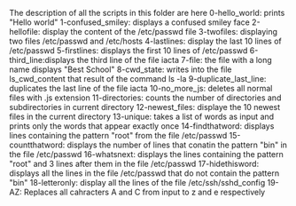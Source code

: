The description of all the scripts in this folder are here
0-hello_world: prints "Hello world"
1-confused_smiley: displays a confused smiley face
2-hellofile: display the content of the /etc/passwd file
3-twofiles: displaying two files /etc/passwd and /etc/hosts 
4-lastlines: display the last 10 lines of /etc/passwd
5-firstlines: displays the first 10 lines of /etc/passwd 
6-third_line:displays the third line of the file iacta
7-file: the file with a long name displays "Best School"
8-cwd_state: writes into the file ls_cwd_content that result of the command ls -la
9-duplicate_last_line: duplicates the last line of the file iacta
10-no_more_js: deletes all normal files with .js extension
11-directories: counts the number of directories and subdirectories in current directory
12-newest_files: displaye the 10 newest files in the current directory
13-unique: takes a list of words as input and prints only the words that appear exactly once
14-findthatword: displays lines containing the pattern "root" from the file /etc/passwd
15-countthatword: displays the number of lines that conatin the pattern "bin" in the file /etc/passwd
16-whatsnext: displays the lines containing the pattern "root" and 3 lines after them in the file /etc/passwd
17-hidethisword: displays all the lines in the file /etc/passwd that do not contain the pattern "bin"
18-letteronly: display all the lines of the file /etc/ssh/sshd_config
19-AZ: Replaces all cahracters A and C from input to z and e respectively

